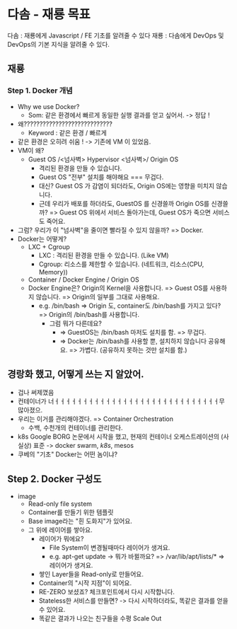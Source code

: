 # 다솜 - 재룡 목표

다솜 : 재룡에게 Javascript / FE 기초를 알려줄 수 있다
재룡 : 다솜에게 DevOps 및 DevOps의 기본 지식을 알려줄 수 있다.

## 재룡

### Step 1. Docker 개념

- Why we use Docker?
  - Som: 같은 환경에서 빠르게 동일한 실행 결과를 얻고 싶어서. -> 정답 !
- 왜????????????????????????????
  - Keyword : 같은 환경 / 빠르게
- 같은 환경은 오히려 쉬움 ! -> 기존에 VM 이 있었음.
- VM이 왜?
  - Guest OS /<넘사벽> Hypervisor <넘사벽>/ Origin OS
    - 격리된 환경을 만들 수 있습니다.
    - Guest OS "전부" 설치를 해야해요 === 무겁다.
    - 대신? Guest OS 가 감염이 되더라도, Origin OS에는 영향을 미치지 않습니다.
    - 근데 우리가 배포를 하더라도, GuestOS 를 신경쓸까 Origin OS를 신경쓸까? => Guest OS 위에서 서비스 돌아가는데, Guest OS가 죽으면 서비스도 죽어요.
- 그럼? 우리가 이 "넘사벽"을 줄이면 빨라질 수 있지 않을까? => Docker.
- Docker는 어떻게?
  - LXC + Cgroup
    - LXC : 격리된 환경을 만들 수 있습니다. (Like VM)
    - Cgroup: 리소스를 제한할 수 있습니다. (네트워크, 리소스(CPU, Memory))
  - Container / Docker Engine / Origin OS
  - Docker Engine은? Origin의 Kernel을 사용합니다. => Guest OS를 사용하지 않습니다. => Origin의 일부를 그대로 사용해요.
    - e.g. /bin/bash => Origin 도, container도 /bin/bash를 가지고 있다? => Origin의 /bin/bash를 사용합니다.
      - 그럼 뭐가 다른데요?
        - => GuestOS는 /bin/bash 마저도 설치를 함. => 무겁다.
        - => Docker는 /bin/bash를 사용할 뿐, 설치하지 않습니다 공유해요. => 가볍다. (공유하지 못하는 것만 설치를 함.)

## 경랑화 했고, 어떻게 쓰는 지 알았어.

- 겁나 써제꼈음
- 컨테이너가 너ㅓㅓㅓㅓㅓㅓㅓㅓㅓㅓㅓㅓㅓㅓㅓㅓㅓㅓㅓㅓㅓㅓㅓㅓㅓㅓㅓㅓㅓ무 많아졌으.
- 우리는 이거를 관리해야겠다. => Container Orchestration
  - 수백, 수천개의 컨테이너를 관리한다.
- k8s Google BORG 논문에서 시작을 했고, 현재의 컨테이너 오케스트레이션의 (사실상) 표준 -> docker swarm, _k8s_, mesos
- 쿠베의 "기초" Docker는 어떤 놈이냐?

## Step 2. Docker 구성도

- image
  - Read-only file system
  - Container를 만들기 위한 템플릿
  - Base image라는 "흰 도화지"가 있어요.
  - 그 위에 레이어를 쌓아요.
    - 레이어가 뭐에요?
      - File System이 변경될때마다 레이어가 생겨요.
      - e.g. apt-get update -> 뭐가 바뀔까요? => /var/lib/apt/lists/\* => 레이어가 생겨요.
    - 쌓인 Layer들을 Read-only로 만들어요.
    - Container의 "시작 지점"이 되어요.
    - RE-ZERO 보셨죠? 체크포인트에서 다시 시작합니다.
    - Stateless한 서비스를 만들면? -> 다시 시작하더라도, 똑같은 결과를 얻을 수 있어요.
    - 똑같은 결과가 나오는 친구들을 수평 Scale Out

